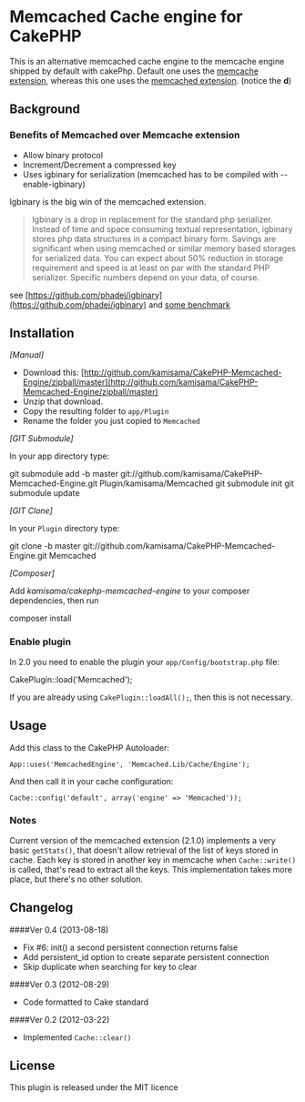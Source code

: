 # Memcached Cache engine for CakePHP

This is an alternative memcached cache engine to the memcache engine shipped by default with cakePhp.
Default one uses the [memcache extension](http://ca.php.net/manual/en/book.memcache.php), whereas this one uses the [memcached extension](http://ca.php.net/manual/en/book.memcached.php). (notice the **d**)

## Background

### Benefits of Memcached over Memcache extension


* Allow binary protocol
* Increment/Decrement a compressed key
* Uses igbinary for serialization (memcached has to be compiled with --enable-igbinary)

Igbinary is the big win of the memcached extension.

> Igbinary is a drop in replacement for the standard php serializer. Instead of
time and space consuming textual representation, igbinary stores php data
structures in a compact binary form. Savings are significant when using
memcached or similar memory based storages for serialized data. You can
expect about 50% reduction in storage requirement and speed is at least on par
with the standard PHP serializer. Specific numbers depend on your data, of
course.

see [https://github.com/phadej/igbinary](https://github.com/phadej/igbinary)
and [some benchmark](http://phpolyk.wordpress.com/2011/08/28/igbinary-the-new-php-serializer/)

## Installation

_[Manual]_

* Download this: [http://github.com/kamisama/CakePHP-Memcached-Engine/zipball/master](http://github.com/kamisama/CakePHP-Memcached-Engine/zipball/master)
* Unzip that download.
* Copy the resulting folder to `app/Plugin`
* Rename the folder you just copied to `Memcached`

_[GIT Submodule]_

In your app directory type:

  git submodule add -b master git://github.com/kamisama/CakePHP-Memcached-Engine.git Plugin/kamisama/Memcached
  git submodule init
  git submodule update

_[GIT Clone]_

In your `Plugin` directory type:

  git clone -b master git://github.com/kamisama/CakePHP-Memcached-Engine.git Memcached

_[Composer]_

Add *kamisama/cakephp-memcached-engine* to your composer dependencies, then run

  composer install

### Enable plugin

In 2.0 you need to enable the plugin your `app/Config/bootstrap.php` file:

  CakePlugin::load('Memcached');

If you are already using `CakePlugin::loadAll();`, then this is not necessary.

## Usage

Add this class to the CakePHP Autoloader:

    App::uses('MemcachedEngine', 'Memcached.Lib/Cache/Engine');

And then call it in your cache configuration:

    Cache::config('default', array('engine' => 'Memcached'));

### Notes
Current version of the memcached extension (2.1.0) implements a very basic `getStats()`, that doesn't allow retrieval of the list of keys stored in cache.
Each key is stored in another key in memcache when `Cache::write()` is called, that's read to extract all the keys. This implementation takes more place, but there's no other solution.

## Changelog

####Ver 0.4 (2013-08-18)
* Fix #6: init() a second persistent connection returns false
* Add persistent_id option to create separate persistent connection
* Skip duplicate when searching for key to clear

####Ver 0.3 (2012-08-29)
* Code formatted to Cake standard

####Ver 0.2 (2012-03-22)
* Implemented `Cache::clear()`

## License

This plugin is released under the MIT licence